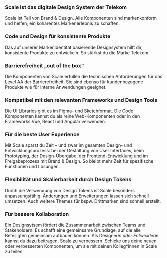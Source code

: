 ### Scale ist das digitale Design System der Telekom

Scale ist Teil von Brand & Design. Alle Komponenten sind markenkonform und helfen, ein kohärentes Markenerlebnis zu schaffen.

### Code und Design für konsistente Produkte

Das auf unserer Markenidentität basierende Designsystem hilft dir, konsistente Produkte zu entwickeln. So stärkst du die Marke Telekom.

### Barrierefreiheit „out of the box“

Die Komponenten von Scale erfüllen die technischen Anforderungen für das Level AA der Barrierefreiheit. Sie sind ebenso für kundenbezogene Produkte wie für interne Anwendungen geeignet.

### Kompatibel mit den relevanten Frameworks und Design Tools

Die UI Libraries gibt es im Figma- und Sketchformat. Die Code Komponenten kannst du als reine Web-Komponenten oder in den Frameworks Vue, React und Angular verwenden.

### Für die beste User Experience

Mit Scale sparst du Zeit – und zwar im gesamten Design- und Entwicklungsprozess: bei der Gestaltung von User Interfaces, beim Prototyping, der Design-Übergabe, der Frontend-Entwicklung und im Freigabeprozess mit Brand & Design. So bleibt mehr Zeit für spezifische Funktionen und Lösungen.

### Flexibilität und Skalierbarkeit durch Design Tokens

Durch die Verwendung von Design Tokens ist Scale besonders anpassungsfähig. Änderungen und Erweiterungen lassen sich schnell umsetzen. Auch weitere Themes für bspw. Drittmarken sind schnell erstellt.

### Für bessere Kollaboration

Ein Designsytsem fördert die Zusammenarbeit zwischen Teams und Stakeholdern. Es schafft eine gemeinsame Grundlage, auf die alle Beteiligten gemeinsam aufbauen können. Als Designer*in oder Entwickler*in kannst du dazu beitragen, Scale zu verbessern. Schicke uns deine neuen oder verbesserten Komponenten, um sie mit deinen Kolleg*innen in Scale zu teilen.
